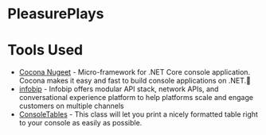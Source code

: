 # PleasurePlays

# Tools Used

- [Cocona Nugeet](https://www.nuget.org/packages/Cocona) - Micro-framework for .NET Core console application. Cocona makes it easy and fast to build console applications on .NET.🚀
- [infobip](https://www.infobip.com/) - Infobip offers modular API stack, network APIs, and conversational experience platform to help platforms scale and engage customers on multiple channels
- [ConsoleTables](https://www.nuget.org/packages/ConsoleTables) - This class will let you print a nicely formatted table right to your console as easily as possible.